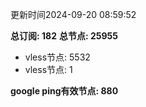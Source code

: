 更新时间2024-09-20 08:59:52

**总订阅: 182**
**总节点: 25955**
- vless节点: 5532
- vless节点: 1

**google ping有效节点: 880**
